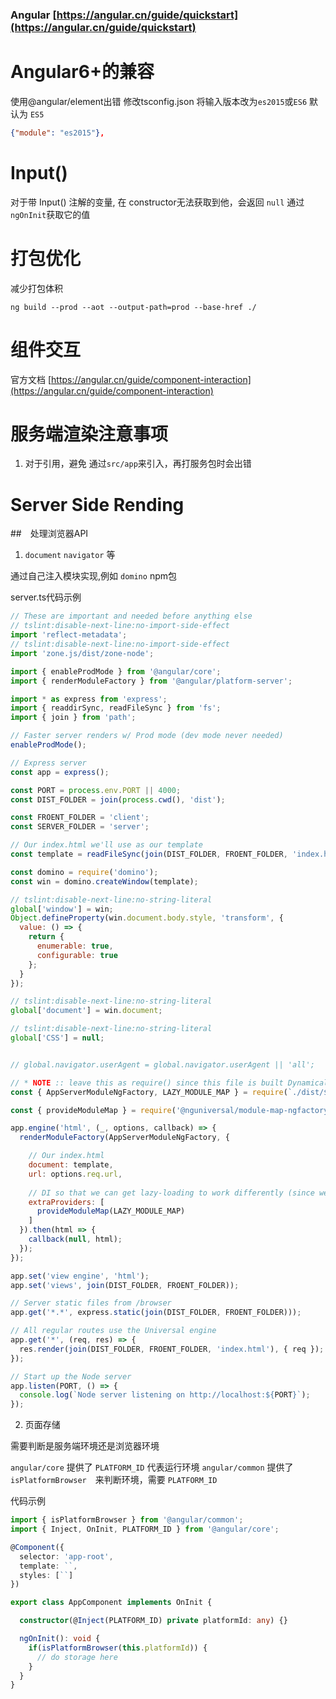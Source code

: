   ### Angular [https://angular.cn/guide/quickstart](https://angular.cn/guide/quickstart)

  # Angular6+的兼容

  使用@angular/element出错
  修改tsconfig.json 将输入版本改为`es2015`或`ES6` 默认为 `ES5`
  ```json
  {"module": "es2015"},
  ```

  # Input()

  对于带 Input() 注解的变量, 在 constructor无法获取到他，会返回 `null`
  通过`ngOnInit`获取它的值


  # 打包优化

  减少打包体积

  ```shell
  ng build --prod --aot --output-path=prod --base-href ./
  ```

  # 组件交互
  官方文档 [https://angular.cn/guide/component-interaction](https://angular.cn/guide/component-interaction)
  
  # 服务端渲染注意事项

  1. 对于引用，避免 通过`src/app`来引入，再打服务包时会出错

  # Server Side Rending

  ##　处理浏览器API

  1. `document` `navigator` 等

  通过自己注入模块实现,例如 `domino` npm包
  
  server.ts代码示例
  ```javascript
  // These are important and needed before anything else
  // tslint:disable-next-line:no-import-side-effect
  import 'reflect-metadata';
  // tslint:disable-next-line:no-import-side-effect
  import 'zone.js/dist/zone-node';

  import { enableProdMode } from '@angular/core';
  import { renderModuleFactory } from '@angular/platform-server';

  import * as express from 'express';
  import { readdirSync, readFileSync } from 'fs';
  import { join } from 'path';

  // Faster server renders w/ Prod mode (dev mode never needed)
  enableProdMode();

  // Express server
  const app = express();

  const PORT = process.env.PORT || 4000;
  const DIST_FOLDER = join(process.cwd(), 'dist');

  const FROENT_FOLDER = 'client';
  const SERVER_FOLDER = 'server';

  // Our index.html we'll use as our template
  const template = readFileSync(join(DIST_FOLDER, FROENT_FOLDER, 'index.html')).toString();

  const domino = require('domino');
  const win = domino.createWindow(template);

  // tslint:disable-next-line:no-string-literal
  global['window'] = win;
  Object.defineProperty(win.document.body.style, 'transform', {
    value: () => {
      return {
        enumerable: true,
        configurable: true
      };
    }
  });

  // tslint:disable-next-line:no-string-literal
  global['document'] = win.document;

  // tslint:disable-next-line:no-string-literal
  global['CSS'] = null;


  // global.navigator.userAgent = global.navigator.userAgent || 'all';

  // * NOTE :: leave this as require() since this file is built Dynamically from webpack
  const { AppServerModuleNgFactory, LAZY_MODULE_MAP } = require(`./dist/${SERVER_FOLDER}/main`);

  const { provideModuleMap } = require('@nguniversal/module-map-ngfactory-loader');

  app.engine('html', (_, options, callback) => {
    renderModuleFactory(AppServerModuleNgFactory, {

      // Our index.html
      document: template,
      url: options.req.url,
     
      // DI so that we can get lazy-loading to work differently (since we need it to just instantly render it)
      extraProviders: [
        provideModuleMap(LAZY_MODULE_MAP)
      ]
    }).then(html => {
      callback(null, html);
    });
  });

  app.set('view engine', 'html');
  app.set('views', join(DIST_FOLDER, FROENT_FOLDER));

  // Server static files from /browser
  app.get('*.*', express.static(join(DIST_FOLDER, FROENT_FOLDER)));

  // All regular routes use the Universal engine
  app.get('*', (req, res) => {
    res.render(join(DIST_FOLDER, FROENT_FOLDER, 'index.html'), { req });
  });

  // Start up the Node server
  app.listen(PORT, () => {
    console.log(`Node server listening on http://localhost:${PORT}`);
  });
  ```

  2. 页面存储

  需要判断是服务端环境还是浏览器环境

  `angular/core` 提供了 `PLATFORM_ID` 代表运行环境
  `angular/common` 提供了 `isPlatformBrowser`　来判断环境，需要 `PLATFORM_ID`

  代码示例
  ```typescript
  import { isPlatformBrowser } from '@angular/common';
  import { Inject, OnInit, PLATFORM_ID } from '@angular/core';

  @Component({
    selector: 'app-root',
    template: ``,
    styles: [``]
  })

  export class AppComponent implements OnInit {

    constructor(@Inject(PLATFORM_ID) private platformId: any) {}

    ngOnInit(): void {
      if(isPlatformBrowser(this.platformId)) {
        // do storage here
      }
    }
  }
  ```